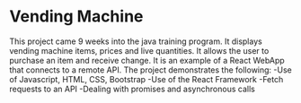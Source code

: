# Vending Machine
This project came 9 weeks into the java training program. It displays vending machine items, prices and live quantities. It allows the user to purchase an item and receive change. It is an example of a React WebApp that connects to a remote API.  The project demonstrates the following:
-Use of Javascript, HTML, CSS, Bootstrap
-Use of the React Framework
-Fetch requests to an API
-Dealing with promises and asynchronous calls


